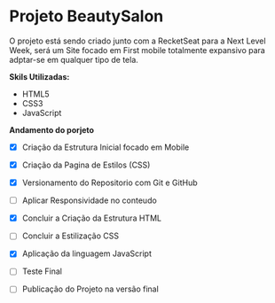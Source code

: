 # Projeto BeautySalon

O projeto está sendo criado junto com a RecketSeat para a Next Level Week, será um Site focado em First mobile totalmente expansivo para adptar-se em qualquer tipo de tela.

**Skils Utilizadas:**

* HTML5
* CSS3
* JavaScript

**Andamento do porjeto**

- [x] Criação da Estrutura Inicial focado em Mobile
- [x] Criação da Pagina de Estilos (CSS)
- [x] Versionamento do Repositorio com Git e GitHub
- [ ] Aplicar Responsividade no conteudo
- [x] Concluir a Criação da Estrutura HTML
- [ ] Concluir a Estilização CSS
- [x] Aplicação da linguagem JavaScript
- [ ] Teste Final 
- [ ] Publicação do Projeto na versão final

